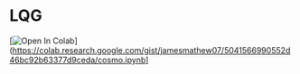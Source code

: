 # LQG

[![Open In Colab](https://colab.research.google.com/assets/colab-badge.svg)](https://colab.research.google.com/gist/jamesmathew07/5041566990552d46bc92b63377d9ceda/cosmo.ipynb]

